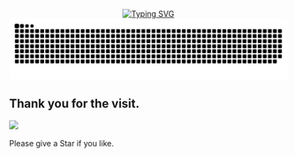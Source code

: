 <div align="center">

  <!-- dynamic typing effect -->
  <div align="center">
    <!-- Blog address redirection -->
    <a href="https://thornboo.github.io">
      <img src="https://readme-typing-svg.demolab.com?font=Fira+Code&pause=1000&width=435&lines=System.out.println(%22Hello%2C+World!%22);Console.WriteLine(%22Hello%2C+World!%22);fmt.Println(%22Hello%2C+World!%22)" alt="Typing SVG" />
    </a>
  </div>

  <div>
    <!-- Snake Code Contribution Map -->
    <picture>
      <source media="(prefers-color-scheme: dark)" srcset="https://raw.githubusercontent.com/thornboo/thornboo/output/github-contribution-grid-snake-dark.svg">
      <source media="(prefers-color-scheme: light)" srcset="https://raw.githubusercontent.com/thornboo/thornboo/output/github-contribution-grid-snake.svg">
      <img alt="github contribution grid snake animation" src="https://raw.githubusercontent.com/thornboo/thornboo/output/github-contribution-grid-snake.svg">
    </picture>
  </div>
  
</div>

## Thank you for the visit.

![](https://komarev.com/ghpvc/?username=thornboo&color=brightgreen&style=flat-square&label=PROFILE+VIEWS&base=1000&abbreviated=true)

Please give a Star if you like.
